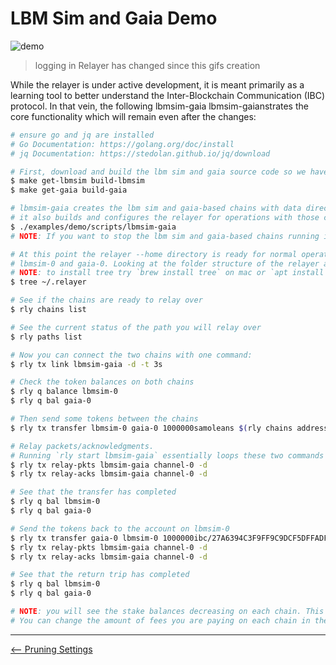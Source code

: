 # LBM Sim and Gaia Demo

![demo](./images/demo.gif)

>logging in Relayer has changed since this gifs creation

While the relayer is under active development, it is meant primarily as a learning
tool to better understand the Inter-Blockchain Communication (IBC) protocol. In
that vein, the following lbmsim-gaia lbmsim-gaianstrates the core functionality which will
remain even after the changes:

```bash
# ensure go and jq are installed 
# Go Documentation: https://golang.org/doc/install
# jq Documentation: https://stedolan.github.io/jq/download

# First, download and build the lbm sim and gaia source code so we have a working blockchain to test against
$ make get-lbmsim build-lbmsim
$ make get-gaia build-gaia

# lbmsim-gaia creates the lbm sim and gaia-based chains with data directories in this repo
# it also builds and configures the relayer for operations with those chains
$ ./examples/demo/scripts/lbmsim-gaia
# NOTE: If you want to stop the lbm sim and gaia-based chains running in the background use `killall simd && killall gaiad`

# At this point the relayer --home directory is ready for normal operations between
# lbmsim-0 and gaia-0. Looking at the folder structure of the relayer at this point is helpful
# NOTE: to install tree try `brew install tree` on mac or `apt install tree` on linux
$ tree ~/.relayer

# See if the chains are ready to relay over
$ rly chains list

# See the current status of the path you will relay over
$ rly paths list

# Now you can connect the two chains with one command:
$ rly tx link lbmsim-gaia -d -t 3s

# Check the token balances on both chains
$ rly q balance lbmsim-0
$ rly q bal gaia-0

# Then send some tokens between the chains
$ rly tx transfer lbmsim-0 gaia-0 1000000samoleans $(rly chains address gaia-0) channel-0

# Relay packets/acknowledgments. 
# Running `rly start lbmsim-gaia` essentially loops these two commands
$ rly tx relay-pkts lbmsim-gaia channel-0 -d
$ rly tx relay-acks lbmsim-gaia channel-0 -d

# See that the transfer has completed
$ rly q bal lbmsim-0
$ rly q bal gaia-0

# Send the tokens back to the account on lbmsim-0
$ rly tx transfer gaia-0 lbmsim-0 1000000ibc/27A6394C3F9FF9C9DCF5DFFADF9BB5FE9A37C7E92B006199894CF1824DF9AC7C $(rly chains addr lbmsim-0) channel-0
$ rly tx relay-pkts lbmsim-gaia channel-0 -d
$ rly tx relay-acks lbmsim-gaia channel-0 -d

# See that the return trip has completed
$ rly q bal lbmsim-0
$ rly q bal gaia-0

# NOTE: you will see the stake balances decreasing on each chain. This is to pay for fees
# You can change the amount of fees you are paying on each chain in the configuration.
```

---

[<-- Pruning Settings](./node_pruning.md)